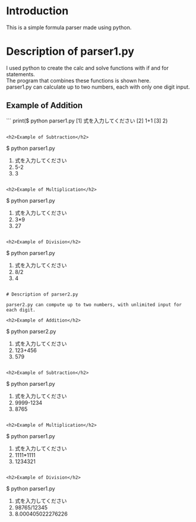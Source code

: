 # Introduction
This is a simple formula parser made using python.

# Description of parser1.py
I used python to create the calc and solve functions with if and for statements.<br>
The program that combines these functions is shown here.<br>
parser1.py can calculate up to two numbers, each with only one digit input.<br>

<h2>Example of Addition</h2>
```
print($ python parser1.py
[1] 式を入力してください
[2] 1+1
[3] 2)

```

<h2>Example of Subtraction</h2>
```
$ python parser1.py
1) 式を入力してください
2) 5-2
3) 3
```

<h2>Example of Multiplication</h2>
```
$ python parser1.py
1) 式を入力してください
2) 3*9
3) 27
```

<h2>Example of Division</h2>
```
$ python parser1.py
1) 式を入力してください
2) 8/2
3) 4
```

# Description of parser2.py

parser2.py can compute up to two numbers, with unlimited input for each digit.

<h2>Example of Addition</h2>
```
$ python parser2.py
1) 式を入力してください
2) 123+456
3) 579
```

<h2>Example of Subtraction</h2>
```
$ python parser1.py
1) 式を入力してください
2) 9999-1234
3) 8765
```

<h2>Example of Multiplication</h2>
```
$ python parser1.py
1) 式を入力してください
2) 1111*1111
3) 1234321
```

<h2>Example of Division</h2>
```
$ python parser1.py
1) 式を入力してください
2) 98765/12345
3) 8.000405022276226
```